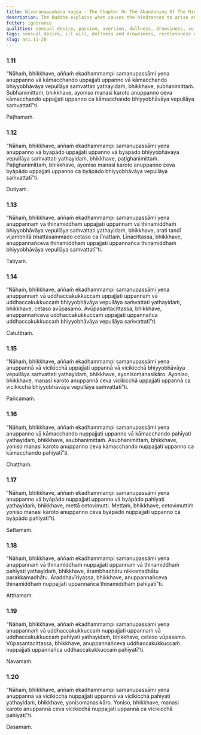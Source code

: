 ```yaml
---
title: Nīvaraṇappahāna vagga - The Chapter On The Abandoning Of The Hindrances
description: The Buddha explains what causes the hindrances to arise and how to abandon them.
fetter: ignorance
qualities: sensual desire, passion, aversion, dullness, drowsiness, suffering, laziness, anxiety, doubt, loving-kindness, liberation, vigour, rousing of energy, continuous effort, tranquility, wise attention
tags: sensual desire, ill will, dullness and drowsiness, restlessness and worry, doubt, five hindrances, wise attention, unwise attention, an, an1
slug: an1.11-20
---
```


### 1.11

“Nāhaṁ, bhikkhave, aññaṁ ekadhammampi samanupassāmi yena anuppanno vā kāmacchando uppajjati uppanno vā kāmacchando bhiyyobhāvāya vepullāya saṁvattati yathayidaṁ, bhikkhave, subhanimittaṁ. Subhanimittaṁ, bhikkhave, ayoniso manasi karoto anuppanno ceva kāmacchando uppajjati uppanno ca kāmacchando bhiyyobhāvāya vepullāya saṁvattatī”ti.

Paṭhamaṁ.

### 1.12

“Nāhaṁ, bhikkhave, aññaṁ ekadhammampi samanupassāmi yena anuppanno vā byāpādo uppajjati uppanno vā byāpādo bhiyyobhāvāya vepullāya saṁvattati yathayidaṁ, bhikkhave, paṭighanimittaṁ. Paṭighanimittaṁ, bhikkhave, ayoniso manasi karoto anuppanno ceva byāpādo uppajjati uppanno ca byāpādo bhiyyobhāvāya vepullāya saṁvattatī”ti.

Dutiyaṁ.

### 1.13

“Nāhaṁ, bhikkhave, aññaṁ ekadhammampi samanupassāmi yena anuppannaṁ vā thinamiddhaṁ uppajjati uppannaṁ vā thinamiddhaṁ bhiyyobhāvāya vepullāya saṁvattati yathayidaṁ, bhikkhave, arati tandī vijambhitā bhattasammado cetaso ca līnattaṁ. Līnacittassa, bhikkhave, anuppannañceva thinamiddhaṁ uppajjati uppannañca thinamiddhaṁ bhiyyobhāvāya vepullāya saṁvattatī”ti.

Tatiyaṁ.

### 1.14

“Nāhaṁ, bhikkhave, aññaṁ ekadhammampi samanupassāmi yena anuppannaṁ vā uddhaccakukkuccaṁ uppajjati uppannaṁ vā uddhaccakukkuccaṁ bhiyyobhāvāya vepullāya saṁvattati yathayidaṁ, bhikkhave, cetaso avūpasamo. Avūpasantacittassa, bhikkhave, anuppannañceva uddhaccakukkuccaṁ uppajjati uppannañca uddhaccakukkuccaṁ bhiyyobhāvāya vepullāya saṁvattatī”ti.

Catutthaṁ.

### 1.15

“Nāhaṁ, bhikkhave, aññaṁ ekadhammampi samanupassāmi yena anuppannā vā vicikicchā uppajjati uppannā vā vicikicchā bhiyyobhāvāya vepullāya saṁvattati yathayidaṁ, bhikkhave, ayonisomanasikāro. Ayoniso, bhikkhave, manasi karoto anuppannā ceva vicikicchā uppajjati uppannā ca vicikicchā bhiyyobhāvāya vepullāya saṁvattatī”ti.

Pañcamaṁ.

### 1.16

“Nāhaṁ, bhikkhave, aññaṁ ekadhammampi samanupassāmi yena anuppanno vā kāmacchando nuppajjati uppanno vā kāmacchando pahīyati yathayidaṁ, bhikkhave, asubhanimittaṁ. Asubhanimittaṁ, bhikkhave, yoniso manasi karoto anuppanno ceva kāmacchando nuppajjati uppanno ca kāmacchando pahīyatī”ti.

Chaṭṭhaṁ.

### 1.17

“Nāhaṁ, bhikkhave, aññaṁ ekadhammampi samanupassāmi yena anuppanno vā byāpādo nuppajjati uppanno vā byāpādo pahīyati yathayidaṁ, bhikkhave, mettā cetovimutti. Mettaṁ, bhikkhave, cetovimuttiṁ yoniso manasi karoto anuppanno ceva byāpādo nuppajjati uppanno ca byāpādo pahīyatī”ti.

Sattamaṁ.

### 1.18

“Nāhaṁ, bhikkhave, aññaṁ ekadhammampi samanupassāmi yena anuppannaṁ vā thinamiddhaṁ nuppajjati uppannaṁ vā thinamiddhaṁ pahīyati yathayidaṁ, bhikkhave, ārambhadhātu nikkamadhātu parakkamadhātu. Āraddhavīriyassa, bhikkhave, anuppannañceva thinamiddhaṁ nuppajjati uppannañca thinamiddhaṁ pahīyatī”ti.

Aṭṭhamaṁ.

### 1.19

“Nāhaṁ, bhikkhave, aññaṁ ekadhammampi samanupassāmi yena anuppannaṁ vā uddhaccakukkuccaṁ nuppajjati uppannaṁ vā uddhaccakukkuccaṁ pahīyati yathayidaṁ, bhikkhave, cetaso vūpasamo. Vūpasantacittassa, bhikkhave, anuppannañceva uddhaccakukkuccaṁ nuppajjati uppannañca uddhaccakukkuccaṁ pahīyatī”ti.

Navamaṁ.

### 1.20

“Nāhaṁ, bhikkhave, aññaṁ ekadhammampi samanupassāmi yena anuppannā vā vicikicchā nuppajjati uppannā vā vicikicchā pahīyati yathayidaṁ, bhikkhave, yonisomanasikāro. Yoniso, bhikkhave, manasi karoto anuppannā ceva vicikicchā nuppajjati uppannā ca vicikicchā pahīyatī”ti.

Dasamaṁ.
